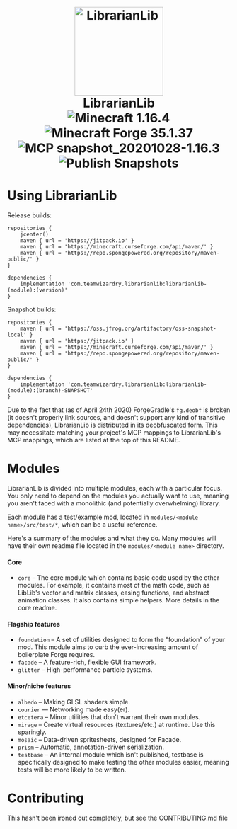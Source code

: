 <h1 align="center">
  <br>
    <img src="https://raw.github.com/TeamWizardry/LibrarianLib/1.15/logo/logo_500x500.png" title="LibrarianLib" 
    width="200" height="200" alt="LibrarianLib">
  <br>
  LibrarianLib
  <br>
  <img id="mc-version-badge" src="https://img.shields.io/badge/Minecraft-1.16.4-blue" alt="Minecraft 1.16.4"/>
  <img id="forge-version-badge" src="https://img.shields.io/badge/Forge-35.1.37-blue" alt="Minecraft Forge 35.1.37"/>
  <img id="mcp-mappings-badge" src="https://img.shields.io/badge/MCP-snapshot__20201028--1.16.3-blue" alt="MCP snapshot_20201028-1.16.3"/>
  <img src="https://github.com/TeamWizardry/LibrarianLib/workflows/Publish%20Snapshots/badge.svg?branch=1.15" alt="Publish Snapshots"/>
</h1>

# Using LibrarianLib

Release builds:
```goovy
repositories {
    jcenter()
    maven { url = 'https://jitpack.io' }
    maven { url = 'https://minecraft.curseforge.com/api/maven/' }
    maven { url = 'https://repo.spongepowered.org/repository/maven-public/' }
}

dependencies {
    implementation 'com.teamwizardry.librarianlib:librarianlib-(module):(version)'
}
```
Snapshot builds:
```goovy
repositories {
    maven { url = 'https://oss.jfrog.org/artifactory/oss-snapshot-local' }
    maven { url = 'https://jitpack.io' }
    maven { url = 'https://minecraft.curseforge.com/api/maven/' }
    maven { url = 'https://repo.spongepowered.org/repository/maven-public/' }
}

dependencies {
    implementation 'com.teamwizardry.librarianlib:librarianlib-(module):(branch)-SNAPSHOT'
}
```

Due to the fact that (as of April 24th 2020) ForgeGradle's `fg.deobf` is broken (it doesn't properly link sources, and 
doesn't support any kind of transitive dependencies), LibrarianLib is distributed in its deobfuscated form. This may 
necessitate matching your project's MCP mappings to LibrarianLib's MCP mappings, which are listed at the top of this
README.

# Modules
LibrarianLib is divided into multiple modules, each with a particular focus. You only need to depend on the modules you
actually want to use, meaning you aren't faced with a monolithic (and potentially overwhelming) library. 

Each module has a test/example mod, located in `modules/<module name>/src/test/*`, which can be a useful reference.

Here's a summary of the modules and what they do. Many modules will have their own readme file located in the 
`modules/<module name>` directory. 

#### Core
- `core` – The core module which contains basic code used by the other modules. For example, it contains most of the 
math code, such as LibLib's vector and matrix classes, easing functions, and abstract animation classes. It also 
contains simple helpers. More details in the core readme.

#### Flagship features
- `foundation` – A set of utilities designed to form the "foundation" of your mod. This module aims to curb the 
ever-increasing amount of boilerplate Forge requires.
- `facade` – A feature-rich, flexible GUI framework.
- `glitter` – High-performance particle systems.

#### Minor/niche features
- `albedo` – Making GLSL shaders simple.
- `courier` — Networking made easy(er).
- `etcetera` – Minor utilities that don't warrant their own modules.
- `mirage` – Create virtual resources (textures/etc.) at runtime. Use this sparingly.
- `mosaic` – Data-driven spritesheets, designed for Facade.
- `prism` – Automatic, annotation-driven serialization.
- `testbase` – An internal module which isn't published, testbase is specifically designed to make testing the other 
modules easier, meaning tests will be more likely to be written.

# Contributing

This hasn't been ironed out completely, but see the CONTRIBUTING.md file
